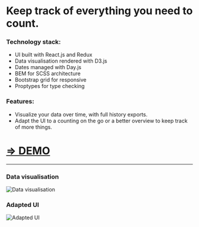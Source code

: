 # Keep track of everything you need to count.

### Technology stack:
* UI built with React.js and Redux
* Data visualisation rendered with D3.js
* Dates managed with Day.js
* BEM for SCSS architecture
* Bootstrap grid for responsive
* Proptypes for type checking

### Features:
* Visualize your data over time, with full history exports.
* Adapt the UI to a counting on the go or a better overview to keep track of more things.

# [=> DEMO](https://delalys.github.io/react-counter/)

-----

### Data visualisation
![Data visualisation](https://i.imgur.com/i3NLVtI.png)
### Adapted UI
![Adapted UI](https://i.imgur.com/M1mt010.png)

